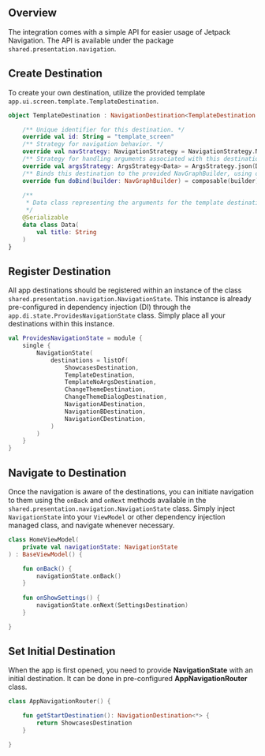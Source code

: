## Overview

The integration comes with a simple API for easier usage of Jetpack Navigation.
The API is available under the package `shared.presentation.navigation`.

## Create Destination

To create your own destination, utilize the provided template `app.ui.screen.template.TemplateDestination`.

```kotlin
object TemplateDestination : NavigationDestination<TemplateDestination.Data>() {

    /** Unique identifier for this destination. */
    override val id: String = "template_screen"
    /** Strategy for navigation behavior. */
    override val navStrategy: NavigationStrategy = NavigationStrategy.NewInstance
    /** Strategy for handling arguments associated with this destination. */
    override val argsStrategy: ArgsStrategy<Data> = ArgsStrategy.json(Data.serializer())
    /** Binds this destination to the provided NavGraphBuilder, using one of the available methods (composable, dialog, navigation). */
    override fun doBind(builder: NavGraphBuilder) = composable(builder) { TemplateScreen(it) }
    
    /**
     * Data class representing the arguments for the template destination.
     */
    @Serializable
    data class Data(
        val title: String
    )
}
```

## Register Destination

All app destinations should be registered within an instance of the class `shared.presentation.navigation.NavigationState`.
This instance is already pre-configured in dependency injection (DI) through the `app.di.state.ProvidesNavigationState` class.
Simply place all your destinations within this instance.

```kotlin
val ProvidesNavigationState = module {
    single {
        NavigationState(
            destinations = listOf(
                ShowcasesDestination,
                TemplateDestination,
                TemplateNoArgsDestination,
                ChangeThemeDestination,
                ChangeThemeDialogDestination,
                NavigationADestination,
                NavigationBDestination,
                NavigationCDestination,
            )
        )
    }
}
```

## Navigate to Destination

Once the navigation is aware of the destinations, you can initiate navigation to them using the `onBack` and `onNext` methods available in the `shared.presentation.navigation.NavigationState` class.
Simply inject `NavigationState` into your `ViewModel` or other dependency injection managed class, and navigate whenever necessary.

```kotlin
class HomeViewModel(
    private val navigationState: NavigationState
) : BaseViewModel() {

    fun onBack() {
        navigationState.onBack()
    }
    
    fun onShowSettings() {
        navigationState.onNext(SettingsDestination)
    }

}
```

## Set Initial Destination

When the app is first opened, you need to provide **NavigationState** with an initial destination. It can be done in pre-configured **AppNavigationRouter** class.

```kotlin
class AppNavigationRouter() {

    fun getStartDestination(): NavigationDestination<*> {
        return ShowcasesDestination
    }

}
```


